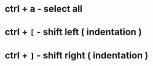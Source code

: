 # ctrl + a - select all

# ctrl + `[` - shift left ( indentation )

# ctrl + `]` - shift right ( indentation )
